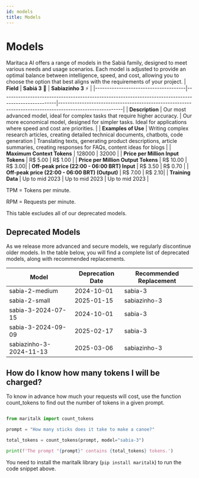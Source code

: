 ```yaml
---
id: models
title: Models
---
```


# Models
Maritaca AI offers a range of models in the Sabiá family, designed to meet various needs and usage scenarios. Each model is adjusted to provide an optimal balance between intelligence, speed, and cost, allowing you to choose the option that best aligns with the requirements of your project.
| **Field**                            | **Sabiá 3** 🥇                                                                                       | **Sabiazinho 3** ⚡                                                                                      | 
|--------------------------------------|-----------------------------------------------------------------------------------------------------|---------------------------------------------------------------------------------------------------------|
| **Description**                      | Our most advanced model, ideal for complex tasks that require higher accuracy.                      | Our more economical model, designed for simpler tasks. Ideal for applications where speed and cost are priorities. | 
| **Examples of Use**                  | Writing complex research articles, creating detailed technical documents, chatbots, code generation | Translating texts, generating product descriptions, article summaries, creating responses for FAQs, content ideas for blogs | 
| **Maximum Context Tokens**         | 128000                                                                                              | 32000                                                              |
| **Price per Million Input Tokens**  | R$ 5.00                                                                                               | R$ 1.00                                                                                                      | 
| **Price per Million Output Tokens** | R$ 10.00                                                                                              | R$ 3.00|
| **Off-peak price (22:00 - 06:00 BRT) Input**  | R$ 3.50                                                                                               | R$ 0.70                                                                                                      | 
| **Off-peak price (22:00 - 06:00 BRT) (Output)** | R$ 7.00                                                                                              | R$ 2.10|
| **Training Data**                    | Up to mid 2023                                                                                     | Up to mid 2023                                                                                            | Up to mid 2023                                                                                     |


TPM = Tokens per minute.

RPM = Requests per minute.

This table excludes all of our deprecated models.

## Deprecated Models

As we release more advanced and secure models, we regularly discontinue older models. In the table below, you will find a complete list of deprecated models, along with recommended replacements.

| Model | Deprecation Date | Recommended Replacement |
|-------|--------|-------|
| sabia-2-medium | 2024-10-01 | sabia-3 |
| sabia-2-small | 2025-01-15 | sabiazinho-3 |
| sabia-3-2024-07-15 | 2024-10-01 |sabia-3 |
| sabia-3-2024-09-09 | 2025-02-17 | sabia-3 |
| sabiazinho-3-2024-11-13	| 2025-03-06 | sabiazinho-3 | 

## How do I know how many tokens I will be charged?
To know in advance how much your requests will cost, use the function count_tokens to find out the number of tokens in a given prompt.
```python

from maritalk import count_tokens

prompt = "How many sticks does it take to make a canoe?"

total_tokens = count_tokens(prompt, model="sabia-3")

print(f'The prompt "{prompt}" contains {total_tokens} tokens.')
```

You need to install the maritalk library (`pip install maritalk`) to run the code snippet above.
